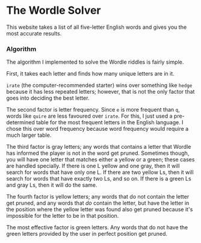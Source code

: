# The Wordle Solver

This website takes a list of all five-letter English words and gives you the most
accurate results.

### Algorithm

The algorithm I implemented to solve the Wordle riddles is fairly simple.

First, it takes each letter and finds how many unique letters are in it.

`irate` (the computer-recommended starter) wins over something like 
`hedge` because it has less repeated letters; however, that is not the 
only factor that goes into deciding the best letter.

The second factor is letter frequency. Since `e` is more frequent than `q`, words
like `quire` are less favoured over `irate`. For this, I just used a pre-determined
table for the most frequent letters in the English language. I chose this over
word frequency because word frequency would require a much larger table.

The third factor is gray letters; any words that contains a letter that Wordle
has informed the player is not in the word get pruned. Sometimes though,
you will have one letter that matches either a yellow or a green; these
cases are handled specially. If there is one L yellow and one gray, then
it will search for words that have only one L. If there are two yellow Ls,
then it will search for words that have exactly two Ls, and so on. If
there is a green Ls and gray Ls, then it will do the same.

The fourth factor is yellow letters; any words that do not contain the letter
get pruned, and any words that *do* contain the letter, but have the letter
in the position where the yellow letter was found also get pruned because
it's impossible for the letter to be in that position.

The most effective factor is green letters. Any words
that do not have the green letters provided by the user in perfect
position get pruned.